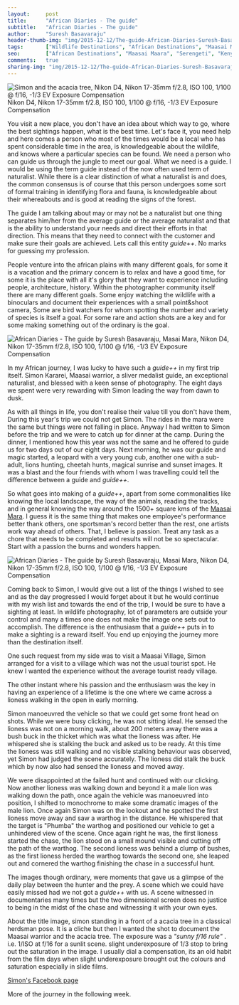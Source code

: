 ```yaml
---
layout:     post
title:      "African Diaries - The guide"
subtitle:   "African Diaries - The guide"
author:     "Suresh Basavaraju"
header-thumb-img: "img/2015-12-12/The-guide-African-Diaries-Suresh-Basavaraju-thumb.jpg"
tags:       ["Wildlife Destinations", "African Destinations", "Maasai Maara", "Tips and Tricks", "Landscape Destinations"]
seo: 		["African Destinations", "Maasai Maara", "Serengeti", "Kenya"]
comments:   true
sharing-img: "img/2015-12-12/The-guide-African-Diaries-Suresh-Basavaraju.jpg"
---
```

<img src="{{ site.baseurl }}/img/2015-12-12/The-guide-African-Diaries-Suresh-Basavaraju.jpg"  alt="Simon and the acacia tree, Nikon D4, Nikon 17-35mm f/2.8, ISO 100, 1/100 @ f/16, -1/3 EV Exposure Compensation">

<div class="lense-spec">Nikon D4, Nikon 17-35mm f/2.8, ISO 100, 1/100 @ f/16, -1/3 EV Exposure Compensation</div>

<p>You visit a new place, you don't have an idea about which way to go, where the best sightings
happen, what is the best time. Let's face it, you need help and here comes a person who most
of the times would be a local who has spent considerable time in the area, is knowledgeable
about the wildlife, and knows where a particular species can be found. We need a person
who can guide us through the jungle to meet our goal. What we need is a guide. I would be
using the term guide instead of the now often used term of naturalist. While there is a clear
distinction of what a naturalist is and does, the common consensus is of course that this
person undergoes some sort of formal training in identifying flora and fauna, is
knowledgeable about their whereabouts and is good at reading the signs of the forest.</p>

<p>The guide I am talking about may or may not be a naturalist but one thing separates him/her
from the average guide or the average naturalist and that is the ability to understand your
needs and direct their efforts in that direction. This means that they need to connect with
the customer and make sure their goals are achieved. Lets call this entity <em>guide++</em>. No marks
for guessing my profession.</p>

<p>People venture into the african plains with many different goals, for some it is a vacation and
the primary concern is to relax and have a good time, for some it is the place with all it's
glory that they want to experience including people, architecture, history. Within the
photographer community itself there are many different goals. Some enjoy watching the
wildlife with a binoculars and document their experiences with a small point&shoot camera,
Some are bird watchers for whom spotting the number and variety of species is itself a goal.
For some rare and action shots are a key and for some making something out of the ordinary
is the goal.</p>

<img src="{{ site.baseurl }}/img/2015-12-12/The-guide-AfricanDiaries-2.jpg"  alt="African Diaries - The guide by Suresh Basavaraju, Masai Mara, Nikon D4, Nikon 17-35mm f/2.8, ISO 100, 1/100 @ f/16, -1/3 EV Exposure Compensation">

<p>In my African journey, I was lucky to have such a <em>guide++</em> in my first trip itself. Simon
Kararei, Maasai warrior, a sliver medalist guide, an exceptional naturalist, and blessed with a
keen sense of photography. The eight days we spent were very rewarding with Simon leading
the way from dawn to dusk.</p>

<p>As with all things in life, you don't realise their value till you don't have them, During this
year's trip we could not get Simon. The rides in the mara were the same but things were not
falling in place. Anyway I had written to Simon before the trip and we were to catch up for
dinner at the camp. During the dinner, I mentioned how this year was not the same and he
offered to guide us for two days out of our eight days. Next morning, he was our guide and
magic started, a leopard with a very young cub, another one with a sub-adult, lions hunting,
cheetah hunts, magical sunrise and sunset images. It was a blast and the four friends with
whom I was travelling could tell the difference between a guide and <em>guide++</em>.</p>

<p>So what goes into making of a <em>guide++</em>, apart from some commonalities like knowing the
local landscape, the way of the animals, reading the tracks, and in general knowing the way
around the 1500+ square kms of the <a href="http://www.wilderhood.com/destination/Masai%20Mara" target="_blank">Maasai Mara</a>. I guess it is the same thing that makes one employee's performance better thank others, one sportsman's record better than the rest, one artists work way ahead of others. That, I believe is passion. Treat any task as a chore that needs to be completed and results will not be so spectacular. Start with a passion the burns and wonders happen.</p>

<img src="{{ site.baseurl }}/img/2015-12-12/The-guide-AfricanDiaries-1.jpg"  alt="African Diaries - The guide by Suresh Basavaraju, Masai Mara, Nikon D4, Nikon 17-35mm f/2.8, ISO 100, 1/100 @ f/16, -1/3 EV Exposure Compensation">

<p>Coming back to Simon, I would give out a list of the things I wished to see and as the day
progressed I would forget about it but he would continue with my wish list and towards the
end of the trip, I would be sure to have a sighting at least. In wildlife photography, lot of
parameters are outside your control and many a times one does not make the image one sets
out to accomplish. The difference is the enthusiasm that a <em>guide++</em> puts in to make a sighting
is a reward itself. You end up enjoying the journey more than the destination itself.</p>

<p>One such request from my side was to visit a Maasai Village, Simon arranged for a visit to a
village which was not the usual tourist spot. He knew I wanted the experience without the
average tourist ready village.</p>

<p>The other instant where his passion and the enthusiasm was the key in having an experience
of a lifetime is the one where we came across a lioness walking in the open in early morning.</p>

<p>Simon manoeuvred the vehicle so that we could get some front head on shots. While we
were busy clicking, he was not sitting ideal. He sensed the lioness was not on a morning walk,
about 200 meters away there was a bush buck in the thicket which was what the lioness was
after. He whispered she is stalking the buck and asked us to be ready. At this time the lioness
was still walking and no visible stalking behaviour was observed, yet Simon had judged the
scene accurately. The lioness did stalk the buck which by now also had sensed the lioness and
moved away.</p>

<p>We were disappointed at the failed hunt and continued with our clicking. Now another
lioness was walking down and beyond it a male lion was walking down the path, once again
the vehicle was manoeuvred into position, I shifted to monochrome to make some dramatic
images of the male lion. Once again Simon was on the lookout and he spotted the first
lioness move away and saw a warthog in the distance. He whispered that the target is
"Phumba" the warthog and positioned our vehicle to get a unhindered view of the scene.
Once again right he was, the first lioness started the chase, the lion stood on a small mound visible and cutting off the path of the warthog. The second lioness was behind a clump of
bushes, as the first lioness herded the warthog towards the second one, she leaped out and
cornered the warthog finishing the chase in a successful hunt.</p>

<p>The images though ordinary, were moments that gave us a glimpse of the daily play between
the hunter and the prey. A scene which we could have easily missed had we not got a <em>guide++</em>
with us. A scene witnessed in documentaries many times but the two dimensional screen
does no justice to being in the midst of the chase and witnessing it with your own eyes.</p>

<p>About the title image, simon standing in a front of a acacia tree in a classical herdsman pose.
It is a cliche but then I wanted the shot to document the Maasai warrior and the acacia tree.
The exposure was a <em>"sunny f/16 rule"</em> . i.e. 1/ISO at f/16 for a sunlit scene. slight underexposure
of 1/3 stop to bring out the saturation in the image. I usually dial a compensation, its an old
habit from the film days when slight underexposure brought out the colours and saturation
especially in slide films.</p>

<a href="https://www.facebook.com/simon.kararei" target="_blank">Simon's Facebook page</a>

<p>More of the journey in the following week.</p>